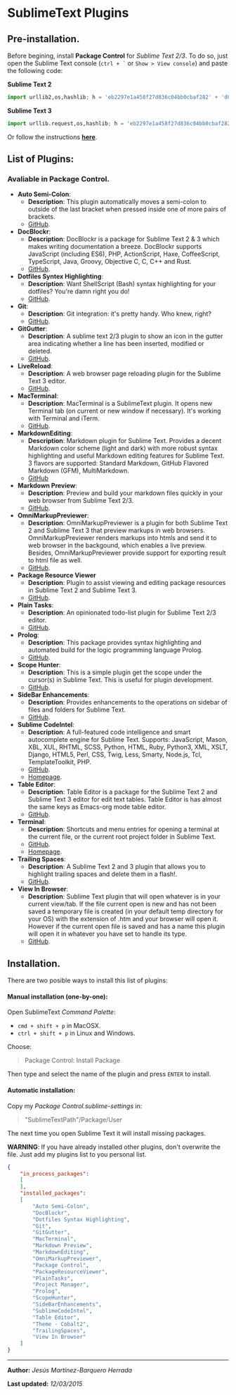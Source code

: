 # SublimeText Plugins
## Pre-installation.
Before begining, install __Package Control__ for *Sublime Text 2/3*. To do so, just open the Sublime Text console (<code>ctrl + `</code>  or <code>Show > View console</code>) and paste the following code:

__Sublime Text 2__
```python
import urllib2,os,hashlib; h = 'eb2297e1a458f27d836c04bb0cbaf282' + 'd0e7a3098092775ccb37ca9d6b2e4b7d'; pf = 'Package Control.sublime-package'; ipp = sublime.installed_packages_path(); os.makedirs( ipp ) if not os.path.exists(ipp) else None; urllib2.install_opener( urllib2.build_opener( urllib2.ProxyHandler()) ); by = urllib2.urlopen( 'http://packagecontrol.io/' + pf.replace(' ', '%20')).read(); dh = hashlib.sha256(by).hexdigest(); open( os.path.join( ipp, pf), 'wb' ).write(by) if dh == h else None; print('Error validating download (got %s instead of %s), please try manual install' % (dh, h) if dh != h else 'Please restart Sublime Text to finish installation')
```

__Sublime Text 3__
```python
import urllib.request,os,hashlib; h = 'eb2297e1a458f27d836c04bb0cbaf282' + 'd0e7a3098092775ccb37ca9d6b2e4b7d'; pf = 'Package Control.sublime-package'; ipp = sublime.installed_packages_path(); urllib.request.install_opener( urllib.request.build_opener( urllib.request.ProxyHandler()) ); by = urllib.request.urlopen( 'http://packagecontrol.io/' + pf.replace(' ', '%20')).read(); dh = hashlib.sha256(by).hexdigest(); print('Error validating download (got %s instead of %s), please try manual install' % (dh, h)) if dh != h else open(os.path.join( ipp, pf), 'wb' ).write(by)
```
Or follow the instructions __[here](https://packagecontrol.io/installation)__.

## List of Plugins:
### Avaliable in Package Control.
- __Auto Semi-Colon__:
    + __Description__: This plugin automatically moves a semi-colon to outside of the last bracket when pressed inside one of more pairs of brackets.
    + [GitHub](https://github.com/vivait/SublimeAutoSemiColon).
- __DocBlockr__:
    + __Description__: DocBlockr is a package for Sublime Text 2 & 3 which makes writing documentation a breeze. DocBlockr supports JavaScript (including ES6), PHP, ActionScript, Haxe, CoffeeScript, TypeScript, Java, Groovy, Objective C, C, C++ and Rust.
    + [GitHub](https://github.com/spadgos/sublime-jsdocs).
- __Dotfiles Syntex Highlighting__:
    + __Description__: Want ShellScript (Bash) syntax highlighting for your dotfiles? You're damn right you do!
    + [GitHub](https://github.com/mattbanks/dotfiles-syntax-highlighting-st2).
- __Git__:
    + __Description__: Git integration: it's pretty handy. Who knew, right?
    + [GitHub](https://github.com/kemayo/sublime-text-git).
- __GitGutter__:
    + __Description__: A sublime text 2/3 plugin to show an icon in the gutter area indicating whether a line has been inserted, modified or deleted.
    + [GitHub](https://github.com/jisaacks/GitGutter).
- __LiveReload__:
    + __Description__: A web browser page reloading plugin for the Sublime Text 3 editor.
    + [GitHub](https://github.com/dz0ny/LiveReload-sublimetext2).
- __MacTerminal__:
    + __Description__: MacTerminal is a SublimeText plugin. It opens new Terminal tab (on current or new window if necessary). It's working with Terminal and iTerm.
    +  [GitHub](https://github.com/afterdesign/MacTerminal).
- __MarkdownEditing__:
    + __Description__: Markdown plugin for Sublime Text. Provides a decent Markdown color scheme (light and dark) with more robust syntax highlighting and useful Markdown editing features for Sublime Text. 3 flavors are supported: Standard Markdown, GitHub Flavored Markdown (GFM), MultiMarkdown.
    + [GitHub](https://github.com/SublimeText-Markdown/MarkdownEditing)
- __Markdown Preview__:
    + __Description__: Preview and build your markdown files quickly in your web browser from Sublime Text 2/3.
    + [GitHub](https://github.com/revolunet/sublimetext-markdown-preview).
- __OmniMarkupPreviewer__:
    + __Description__: OmniMarkupPreviewer is a plugin for both Sublime Text 2 and Sublime Text 3 that preview markups in web browsers. OmniMarkupPreviewer renders markups into htmls and send it to web browser in the backgound, which enables a live preview. Besides, OmniMarkupPreviewer provide support for exporting result to html file as well.
    + [GitHub](https://github.com/timonwong/OmniMarkupPreviewer).
- __Package Resource Viewer__
    + __Description__: Plugin to assist viewing and editing package resources in Sublime Text 2 and Sublime Text 3.
    + [GitHub](https://github.com/skuroda/PackageResourceViewer).
- __Plain Tasks__:
    + __Description__: An opinionated todo-list plugin for Sublime Text 2/3 editor.
    + [GitHub](https://github.com/aziz/PlainTasks).
- __Prolog__:
    + __Description__: This package provides syntax highlighting and automated build for the logic programming language Prolog.
    + [GitHub](https://github.com/alnkpa/sublimeprolog).
-   __Scope Hunter__:
    +   __Description__: This is a simple plugin get the scope under the cursor(s) in Sublime Text. This is useful for plugin development.
    +   [GitHub](https://github.com/facelessuser/ScopeHunter).
- __SideBar Enhancements__:
    + __Description__: Provides enhancements to the operations on sidebar of files and folders for Sublime Text.
    + [GitHub](https://github.com/titoBouzout/SideBarEnhancements).
- __Sublime CodeIntel__:
    + __Description__: A full-featured code intelligence and smart autocomplete engine for Sublime Text. Supports: JavaScript, Mason, XBL, XUL, RHTML, SCSS, Python, HTML, Ruby, Python3, XML, XSLT, Django, HTML5, Perl, CSS, Twig, Less, Smarty, Node.js, Tcl, TemplateToolkit, PHP.
    + [GitHub](https://github.com/SublimeCodeIntel/SublimeCodeIntel).
    + [Homepage](http://sublimecodeintel.github.io/SublimeCodeIntel/).
- __Table Editor__:
    + __Description__: Table Editor is a package for the Sublime Text 2 and Sublime Text 3 editor for edit text tables. Table Editor is has almost the same keys as Emacs-org mode table editor.
    + [GitHub](https://github.com/vkocubinsky/SublimeTableEditor).
- __Terminal__:
    + __Description__: Shortcuts and menu entries for opening a terminal at the current file, or the current root project folder in Sublime Text.
    + [GitHub](https://github.com/wbond/sublime_terminal).
    + [Homepage](http://wbond.net/sublime_packages/terminal).
- __Trailing Spaces__:
    + __Description__: A Sublime Text 2 and 3 plugin that allows you to highlight trailing spaces and delete them in a flash!.
    + [GitHub](https://github.com/SublimeText/TrailingSpaces).
- __View In Browser__:
    + __Description__: Sublime Text plugin that will open whatever is in your current view/tab. If the file current open is new and has not been saved a temporary file is created (in your default temp directory for your OS) with the extension of .htm and your browser will open it. However if the current open file is saved and has a name this plugin will open it in whatever you have set to handle its type.
    + [GitHub](https://github.com/adampresley/sublime-view-in-browser).

## Installation.
There are two posible ways to install this list of plugins:

#### Manual installation (one-by-one):
Open SublimeText _Command Palette_:
 - `cmd + shift + p` in MacOSX.
 - `ctrl + shift + p` in Linux and Windows.

Choose:

>Package Control: Install Package

Then type and select the name of the plugin and press `ENTER` to install.

#### Automatic installation:
Copy my _Package Control.sublime-settings_ in:

>"SublimeTextPath"/Package/User

The next time you open Sublime Text it will install missing packages.

__WARNING__: If you have already installed other plugins, don't overwrite the file. Just add my plugins list to you personal list.

```json
{
    "in_process_packages":
    [
    ],
    "installed_packages":
    [
        "Auto Semi-Colon",
        "DocBlockr",
        "Dotfiles Syntax Highlighting",
        "Git",
        "GitGutter",
        "MacTerminal",
        "Markdown Preview",
        "MarkdownEditing",
        "OmniMarkupPreviewer",
        "Package Control",
        "PackageResourceViewer",
        "PlainTasks",
        "Project Manager",
        "Prolog",
        "ScopeHunter",
        "SideBarEnhancements",
        "SublimeCodeIntel",
        "Table Editor",
        "Theme - Cobalt2",
        "TrailingSpaces",
        "View In Browser"
    ]
}
```


---
__Author:__ _Jesús Martínez-Barquero Herrada_

__Last updated:__ _12/03/2015_